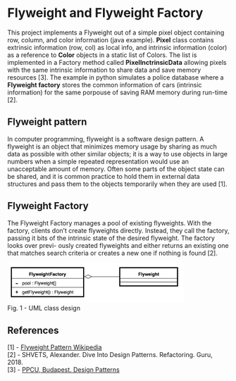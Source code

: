 # Flyweight and Flyweight Factory
This project implements a Flyweight out of a simple pixel object containing row, column, and color information (java example). **Pixel** class contains extrinsic information (row, col) as local info, and intrinsic information (color) as a reference to **Color** objects in a static list of Colors. The list is implemented in a Factory method called **PixelInctrinsicData** allowing pixels with the same intrinsic information to share data and save memory resources [3]. The example in python simulates a police database where a **Flyweight factory** stores the common information of cars (intrinsic information) for the same porpouse of saving RAM memory during run-time [2].

## Flyweight pattern
In computer programming, flyweight is a software design pattern. A flyweight is an object that minimizes memory usage by sharing as much data as possible with other similar objects; it is a way to use objects in large numbers when a simple repeated representation would use an unacceptable amount of memory. Often some parts of the object state can be shared, and it is common practice to hold them in external data structures and pass them to the objects temporarily when they are used [1].


## Flyweight Factory
The Flyweight Factory manages a pool of existing flyweights. With the factory, clients don’t create flyweights directly. Instead, they call the factory, passing it bits of the intrinsic state of the desired flyweight. The factory looks over previ- ously created flyweights and either returns an existing one that matches search criteria or creates a new one if nothing is found [2].

<img src="./img/flyweight_factory_uml.png" width="400">\
Fig. 1 - UML class design


## References
[1] - [Flyweight Pattern Wikipedia](https://en.wikipedia.org/wiki/Flyweight_pattern)\
[2] - SHVETS, Alexander. Dive Into Design Patterns. Refactoring. Guru, 2018.
\
[3] - [PPCU, Budapest. Design Patterns](http://ipcv.eu/blog/course/programming-methodology/)